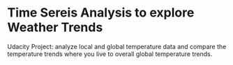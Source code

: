 # Time Sereis Analysis to explore Weather Trends
Udacity Project: analyze local and global temperature data and compare the temperature trends where you live to overall global temperature trends.
